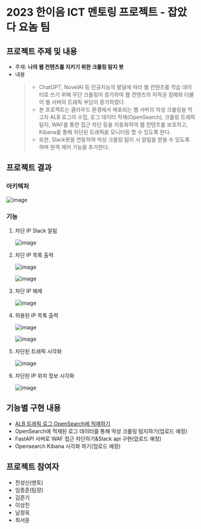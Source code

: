 # 2023 한이음 ICT 멘토링 프로젝트 - 잡았다 요놈 팀

## 프로젝트 주제 및 내용
- 주제: <b>나의 웹 컨텐츠를 지키기 위한 크롤링 탐지 봇</b>
- 내용
  > - ChatGPT, NovelAI 등 인공지능의 발달에 따라 웹 컨텐츠를 학습 데이터로 쓰기 위해 무단 크롤링이 증가하여 웹 컨텐츠의 저작권 침해와 더불어 웹 서버의 트래픽 부담이 증가하였다.
  > - 본 프로젝트는 클라우드 환경에서 배포되는 웹 서버의 악성 크롤링을 막고자 ALB 로그의 수집, 로그 데이터 적재(OpenSearch), 크롤링 트래픽 탐지, WAF를 통한 접근 차단 등을 자동화하여 웹 컨텐츠를 보호하고, Kibana를 통해 차단된 트래픽을 모니터링 할 수 있도록 한다.
  > - 또한, Slack봇을 연동하여 악성 크롤링 탐지 시 알림을 받을 수 있도록 하며 원격 제어 기능을 추가한다.

## 프로젝트 결과

### 아키텍처

![image](https://drive.google.com/uc?id=18NggB4dBvqAYDxQD4-lvyhjf9AJYn2eX)

### 기능

1. 차단 IP Slack 알림
   
    ![image](https://drive.google.com/uc?id=1Cxl5zqTSKUcPvZ4ZrtvvlPRmUBUatBV4)

2. 차단 IP 목록 출력

    ![image](https://drive.google.com/uc?id=1GQjPcCTSN3rfIzUSJzE5HRwg95izHXta)

    ![image](https://drive.google.com/uc?id=17IGGyHLRWzmcMRPtrIA7ZHqxFvKkI7wJ)

3. 차단 IP 해제
   
    ![image](https://drive.google.com/uc?id=1qUZW5AC8e5yl4fY6fecEsrWXjbJC-R8Q)

4. 허용된 IP 목록 출력

    ![image](https://drive.google.com/uc?id=1ajnL7PRhHPbVa_blNb2Dusvx5CjyQbdP)

    ![image](https://drive.google.com/uc?id=1hU6_lZ5VVtFF5cIv6uAgRXiYWJHZnHUj)

5. 차단된 트래픽 시각화

    ![image](https://drive.google.com/uc?id=1umCfIjr784imNll2-dTayKWzsS6PColW)

6. 차단된 IP 위치 정보 시각화

    ![image](https://drive.google.com/uc?id=13DQ-U9A9joA6_-7TlDvDYGMImvhURxG0)

## 기능별 구현 내용

- [ALB 트래픽 로그 OpenSearch에 적재하기](https://github.com/DEU-hanium/.gitub/profile/opensearch_load/opensearch_load.md)
- OpenSearch에 적재된 로그 데이터를 통해 악성 크롤링 탐지하기(업로드 예정)
- FastAPI 서버로 WAF 접근 차단하기&Slack api 구현(업로드 예정)
- Opensearch Kibana 시각화 하기(업로드 예정)


## 프로젝트 참여자

- 전성신(멘토)
- 임종훈(팀장)
- 김준기
- 이상진
- 남정욱
- 최서윤